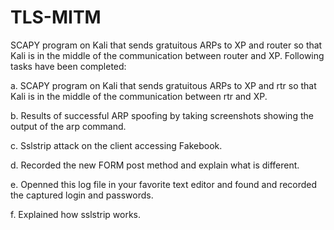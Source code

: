 # TLS-MITM
SCAPY program on Kali that sends gratuitous ARPs to XP and router so that Kali is in the middle of the communication between router and XP. Following tasks have been completed:  

a. SCAPY program on Kali that sends gratuitous ARPs to XP and rtr so
that Kali is in the middle of the communication between rtr and XP.

b. Results of successful ARP spoofing by taking screenshots showing the
output of the arp command.

c. Sslstrip attack on the client accessing Fakebook.

d. Recorded the new FORM post method and explain what is different.

e. Openned this log file in your favorite text editor and found and recorded the captured login and passwords.

f. Explained how sslstrip works. 
